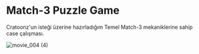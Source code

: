
# Match-3 Puzzle Game

Cratoonz'un isteği üzerine hazırladığım Temel Match-3 mekaniklerine sahip case çalışması.


![movie_004 (4)](https://user-images.githubusercontent.com/65115099/169286899-1f0c7ff2-a9b7-44e2-9ebf-04159d4378be.gif)
